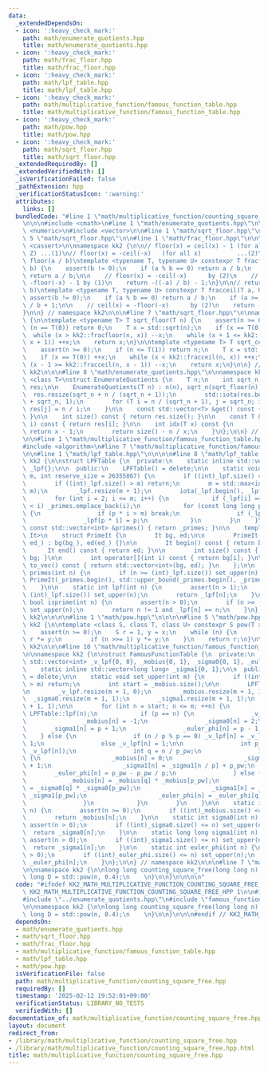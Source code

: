 ```yaml
---
data:
  _extendedDependsOn:
  - icon: ':heavy_check_mark:'
    path: math/enumerate_quotients.hpp
    title: math/enumerate_quotients.hpp
  - icon: ':heavy_check_mark:'
    path: math/frac_floor.hpp
    title: math/frac_floor.hpp
  - icon: ':heavy_check_mark:'
    path: math/lpf_table.hpp
    title: math/lpf_table.hpp
  - icon: ':heavy_check_mark:'
    path: math/multiplicative_function/famous_function_table.hpp
    title: math/multiplicative_function/famous_function_table.hpp
  - icon: ':heavy_check_mark:'
    path: math/pow.hpp
    title: math/pow.hpp
  - icon: ':heavy_check_mark:'
    path: math/sqrt_floor.hpp
    title: math/sqrt_floor.hpp
  _extendedRequiredBy: []
  _extendedVerifiedWith: []
  _isVerificationFailed: false
  _pathExtension: hpp
  _verificationStatusIcon: ':warning:'
  attributes:
    links: []
  bundledCode: "#line 1 \"math/multiplicative_function/counting_square_free.hpp\"\n\
    \n\n\n#include <cmath>\n#line 1 \"math/enumerate_quotients.hpp\"\n\n\n\n#include\
    \ <numeric>\n#include <vector>\n\n#line 1 \"math/sqrt_floor.hpp\"\n\n\n\n#line\
    \ 5 \"math/sqrt_floor.hpp\"\n\n#line 1 \"math/frac_floor.hpp\"\n\n\n\n#include\
    \ <cassert>\n\nnamespace kk2 {\n\n// floor(x) = ceil(x) - 1 (for all x not in\
    \ Z) ...(1)\n// floor(x) = -ceil(-x)   (for all x)          ...(2)\n\n// return\
    \ floor(a / b)\ntemplate <typename T, typename U> constexpr T fracfloor(T a, U\
    \ b) {\n    assert(b != 0);\n    if (a % b == 0) return a / b;\n    if (a >= 0)\
    \ return a / b;\n\n    // floor(x) = -ceil(-x)      by (2)\n    //          =\
    \ -floor(-x) - 1 by (1)\n    return -((-a) / b) - 1;\n}\n\n// return ceil(a /\
    \ b)\ntemplate <typename T, typename U> constexpr T fracceil(T a, U b) {\n   \
    \ assert(b != 0);\n    if (a % b == 0) return a / b;\n    if (a >= 0) return a\
    \ / b + 1;\n\n    // ceil(x) = -floor(-x)      by (2)\n    return -((-a) / b);\n\
    }\n\n} // namespace kk2\n\n\n#line 7 \"math/sqrt_floor.hpp\"\n\nnamespace kk2\
    \ {\n\ntemplate <typename T> T sqrt_floor(T n) {\n    assert(n >= 0);\n    if\
    \ (n == T(0)) return 0;\n    T x = std::sqrt(n);\n    if (x == T(0)) ++x;\n  \
    \  while (x > kk2::fracfloor(n, x)) --x;\n    while (x + 1 <= kk2::fracfloor(n,\
    \ x + 1)) ++x;\n    return x;\n}\n\ntemplate <typename T> T sqrt_ceil(T n) {\n\
    \    assert(n >= 0);\n    if (n <= T(1)) return n;\n    T x = std::sqrt(n);\n\
    \    if (x == T(0)) ++x;\n    while (x < kk2::fracceil(n, x)) ++x;\n    while\
    \ (x - 1 >= kk2::fracceil(n, x - 1)) --x;\n    return x;\n}\n\n} // namespace\
    \ kk2\n\n\n#line 8 \"math/enumerate_quotients.hpp\"\n\nnamespace kk2 {\n\ntemplate\
    \ <class T>\nstruct EnumerateQuotients {\n    T n;\n    int sqrt_n;\n    std::vector<T>\
    \ res;\n\n    EnumerateQuotients(T n) : n(n), sqrt_n(sqrt_floor(n)) {\n      \
    \  res.resize(sqrt_n + n / (sqrt_n + 1));\n        std::iota(res.begin(), res.begin()\
    \ + sqrt_n, 1);\n        for (T i = n / (sqrt_n + 1), j = sqrt_n; i; --i, ++j)\
    \ res[j] = n / i;\n    }\n\n    const std::vector<T> &get() const { return res;\
    \ }\n\n    int size() const { return res.size(); }\n\n    const T &operator[](int\
    \ i) const { return res[i]; }\n\n    int idx(T x) const {\n        if (x <= sqrt_n)\
    \ return x - 1;\n        return size() - n / x;\n    }\n};\n\n} // namespace kk2\n\
    \n\n#line 1 \"math/multiplicative_function/famous_function_table.hpp\"\n\n\n\n\
    #include <algorithm>\n#line 7 \"math/multiplicative_function/famous_function_table.hpp\"\
    \n\n#line 1 \"math/lpf_table.hpp\"\n\n\n\n#line 8 \"math/lpf_table.hpp\"\n\nnamespace\
    \ kk2 {\n\nstruct LPFTable {\n  private:\n    static inline std::vector<int> _primes{2},\
    \ _lpf{};\n\n  public:\n    LPFTable() = delete;\n\n    static void set_upper(int\
    \ m, int reserve_size = 26355867) {\n        if ((int)_lpf.size() == 0) _primes.reserve(reserve_size);\n\
    \        if ((int)_lpf.size() > m) return;\n        m = std::max<int>(2 * _lpf.size(),\
    \ m);\n        _lpf.resize(m + 1);\n        iota(_lpf.begin(), _lpf.end(), 0);\n\
    \        for (int i = 2; i <= m; i++) {\n            if (_lpf[i] == i and _primes.back()\
    \ < i) _primes.emplace_back(i);\n            for (const long long p : _primes)\
    \ {\n                if (p * i > m) break;\n                if (_lpf[i] < p) break;\n\
    \                _lpf[p * i] = p;\n            }\n        }\n    }\n\n    static\
    \ const std::vector<int> &primes() { return _primes; }\n\n    template <typename\
    \ It>\n    struct PrimeIt {\n        It bg, ed;\n\n        PrimeIt(It bg_, It\
    \ ed_) : bg(bg_), ed(ed_) {}\n\n        It begin() const { return bg; }\n\n  \
    \      It end() const { return ed; }\n\n        int size() const { return ed -\
    \ bg; }\n\n        int operator[](int i) const { return bg[i]; }\n\n        std::vector<int>\
    \ to_vec() const { return std::vector<int>(bg, ed); }\n    };\n\n    static auto\
    \ primes(int n) {\n        if (n >= (int)_lpf.size()) set_upper(n);\n        return\
    \ PrimeIt(_primes.begin(), std::upper_bound(_primes.begin(), _primes.end(), n));\n\
    \    }\n\n    static int lpf(int n) {\n        assert(n > 1);\n        if (n >=\
    \ (int)_lpf.size()) set_upper(n);\n        return _lpf[n];\n    }\n\n    static\
    \ bool isprime(int n) {\n        assert(n > 0);\n        if (n >= (int)_lpf.size())\
    \ set_upper(n);\n        return n != 1 and _lpf[n] == n;\n    }\n};\n\n} // namespace\
    \ kk2\n\n\n\n#line 1 \"math/pow.hpp\"\n\n\n\n#line 5 \"math/pow.hpp\"\n\nnamespace\
    \ kk2 {\n\ntemplate <class S, class T, class U> constexpr S pow(T x, U n) {\n\
    \    assert(n >= 0);\n    S r = 1, y = x;\n    while (n) {\n        if (n & 1)\
    \ r *= y;\n        if (n >>= 1) y *= y;\n    }\n    return r;\n}\n\n} // namespace\
    \ kk2\n\n\n#line 10 \"math/multiplicative_function/famous_function_table.hpp\"\
    \n\nnamespace kk2 {\n\nstruct FamousFunctionTable {\n  private:\n    static inline\
    \ std::vector<int> _v_lpf{0, 0}, _mobius{0, 1}, _sigma0{0, 1}, _euler_phi{0, 1};\n\
    \    static inline std::vector<long long> _sigma1{0, 1};\n\n  public:\n    FamousFunctionTable()\
    \ = delete;\n\n    static void set_upper(int m) {\n        if ((int)_mobius.size()\
    \ > m) return;\n        int start = _mobius.size();\n\n        LPFTable::set_upper(m);\n\
    \n        _v_lpf.resize(m + 1, 0);\n        _mobius.resize(m + 1, 1);\n      \
    \  _sigma0.resize(m + 1, 1);\n        _sigma1.resize(m + 1, 1);\n        _euler_phi.resize(m\
    \ + 1, 1);\n\n        for (int n = start; n <= m; ++n) {\n            int p =\
    \ LPFTable::lpf(n);\n            if (p == n) {\n                _v_lpf[n] = 1;\n\
    \                _mobius[n] = -1;\n                _sigma0[n] = 2;\n         \
    \       _sigma1[n] = p + 1;\n                _euler_phi[n] = p - 1;\n        \
    \    } else {\n                if (n / p % p == 0) _v_lpf[n] = _v_lpf[n / p] +\
    \ 1;\n                else _v_lpf[n] = 1;\n\n                int p_pw = pow<int>(p,\
    \ _v_lpf[n]);\n                int q = n / p_pw;\n                if (q == 1)\
    \ {\n                    _mobius[n] = 0;\n                    _sigma0[n] = _v_lpf[n]\
    \ + 1;\n                    _sigma1[n] = _sigma1[n / p] + p_pw;\n            \
    \        _euler_phi[n] = p_pw - p_pw / p;\n                } else {\n        \
    \            _mobius[n] = _mobius[q] * _mobius[p_pw];\n                    _sigma0[n]\
    \ = _sigma0[q] * _sigma0[p_pw];\n                    _sigma1[n] = _sigma1[q] *\
    \ _sigma1[p_pw];\n                    _euler_phi[n] = _euler_phi[q] * _euler_phi[p_pw];\n\
    \                }\n            }\n        }\n    }\n\n    static int mobius(int\
    \ n) {\n        assert(n >= 0);\n        if ((int)_mobius.size() <= n) set_upper(n);\n\
    \        return _mobius[n];\n    }\n\n    static int sigma0(int n) {\n       \
    \ assert(n > 0);\n        if ((int)_sigma0.size() <= n) set_upper(n);\n      \
    \  return _sigma0[n];\n    }\n\n    static long long sigma1(int n) {\n       \
    \ assert(n > 0);\n        if ((int)_sigma1.size() <= n) set_upper(n);\n      \
    \  return _sigma1[n];\n    }\n\n    static int euler_phi(int n) {\n        assert(n\
    \ > 0);\n        if ((int)_euler_phi.size() <= n) set_upper(n);\n        return\
    \ _euler_phi[n];\n    }\n};\n\n} // namespace kk2\n\n\n#line 7 \"math/multiplicative_function/counting_square_free.hpp\"\
    \n\nnamespace kk2 {\n\nlong long counting_square_free(long long n) {\n    long\
    \ long D = std::pow(n, 0.4);\n    \n}\n\n}\n\n\n\n"
  code: "#ifndef KK2_MATH_MULTIPLICATIVE_FUNCTION_COUNTING_SQUARE_FREE_HPP\n#define\
    \ KK2_MATH_MULTIPLICATIVE_FUNCTION_COUNTING_SQUARE_FREE_HPP 1\n\n#include <cmath>\n\
    #include \"../enumerate_quotients.hpp\"\n#include \"famous_function_table.hpp\"\
    \n\nnamespace kk2 {\n\nlong long counting_square_free(long long n) {\n    long\
    \ long D = std::pow(n, 0.4);\n    \n}\n\n}\n\n\n#endif // KK2_MATH_MULTIPLICATIVE_FUNCTION_COUNTING_SQUARE_FREE_HPP\n"
  dependsOn:
  - math/enumerate_quotients.hpp
  - math/sqrt_floor.hpp
  - math/frac_floor.hpp
  - math/multiplicative_function/famous_function_table.hpp
  - math/lpf_table.hpp
  - math/pow.hpp
  isVerificationFile: false
  path: math/multiplicative_function/counting_square_free.hpp
  requiredBy: []
  timestamp: '2025-02-12 19:52:01+09:00'
  verificationStatus: LIBRARY_NO_TESTS
  verifiedWith: []
documentation_of: math/multiplicative_function/counting_square_free.hpp
layout: document
redirect_from:
- /library/math/multiplicative_function/counting_square_free.hpp
- /library/math/multiplicative_function/counting_square_free.hpp.html
title: math/multiplicative_function/counting_square_free.hpp
---
```

